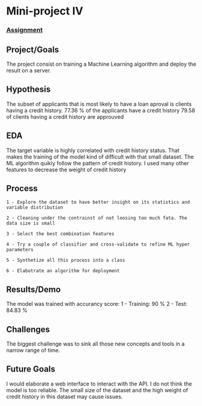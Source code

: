 # Mini-project IV

### [Assignment](assignment.md)

## Project/Goals
The project consist on training a Machine Learning algorithm and deploy the result on a server.

## Hypothesis
The subset of applicants that is most likely to have a loan aproval is clients having a credit history.
    77.36 % of the applicants have a credit history
    79.58 of clients having a credit history are approuved

## EDA 
The target variable is highly correlated with credit history status. That makes the training of the model kind of difficult with that small dataset. The ML algorithm quikly follow the pattern of credit history. 
I used many other features to decrease the weight of credit history

## Process
    1 - Explore the dataset to have better insight on its statistics and variable distribution
    
    2 - Cleaning under the contrainst of not loosing too much fata. The data size is small

    3 - Select the best combination features

    4 - Try a couple of classifier and cross-validate to refine ML hyper parameters

    5 - Synthetize all this process into a class

    6 - Elabotrate an algorithm for deployment

## Results/Demo
The model was trained with accurancy score:
    1 - Training: 90 %
    2 - Test: 84.83 %

## Challenges 
The biggest challenge was to sink all those new concepts and tools in a narrow range of time.

## Future Goals
I would elaborate a web interface to interact with the API.
I do not think the model is too reliable. The small size of the dataset and the high weight of credit history in this dataset may cause issues.
